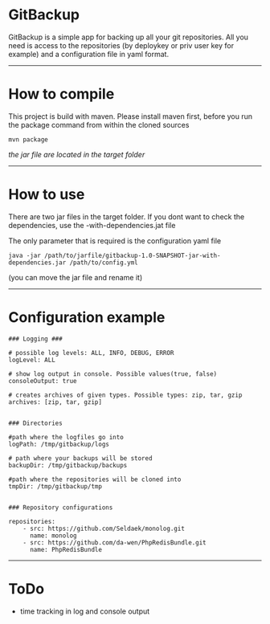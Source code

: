 GitBackup
=========

GitBackup is a simple app for backing up all your git repositories.
All you need is access to the repositories (by deploykey or priv user key for example) and a configuration file in yaml format.

---

How to compile
==============
This project is build with maven. Please install maven first, before you run the package command from within the cloned sources
```
mvn package
```

*the jar file are located in the target folder*

---

How to use
==========
There are two jar files in the target folder. If you dont want to check the dependencies, use the -with-dependencies.jat file

The only parameter that is required is the configuration yaml file

```
java -jar /path/to/jarfile/gitbackup-1.0-SNAPSHOT-jar-with-dependencies.jar /path/to/config.yml
```

(you can move the jar file and rename it)

---

Configuration example
=====================
```
### Logging ###

# possible log levels: ALL, INFO, DEBUG, ERROR
logLevel: ALL

# show log output in console. Possible values(true, false)
consoleOutput: true

# creates archives of given types. Possible types: zip, tar, gzip
archives: [zip, tar, gzip]


### Directories

#path where the logfiles go into
logPath: /tmp/gitbackup/logs

# path where your backups will be stored
backupDir: /tmp/gitbackup/backups

#path where the repositories will be cloned into
tmpDir: /tmp/gitbackup/tmp


### Repository configurations

repositories:
    - src: https://github.com/Seldaek/monolog.git
      name: monolog
    - src: https://github.com/da-wen/PhpRedisBundle.git
      name: PhpRedisBundle
```

---

ToDo
====
- time tracking in log and console output


